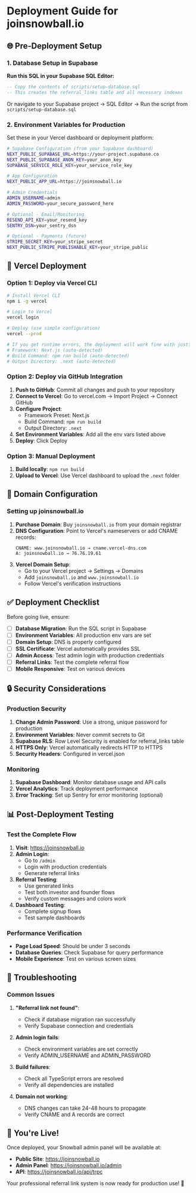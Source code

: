 # Deployment Guide for joinsnowball.io

## 🌐 Pre-Deployment Setup

### 1. Database Setup in Supabase

**Run this SQL in your Supabase SQL Editor:**

```sql
-- Copy the contents of scripts/setup-database.sql
-- This creates the referral_links table and all necessary indexes
```

Or navigate to your Supabase project → SQL Editor → Run the script from `scripts/setup-database.sql`

### 2. Environment Variables for Production

Set these in your Vercel dashboard or deployment platform:

```bash
# Supabase Configuration (from your Supabase dashboard)
NEXT_PUBLIC_SUPABASE_URL=https://your-project.supabase.co
NEXT_PUBLIC_SUPABASE_ANON_KEY=your_anon_key
SUPABASE_SERVICE_ROLE_KEY=your_service_role_key

# App Configuration
NEXT_PUBLIC_APP_URL=https://joinsnowball.io

# Admin Credentials
ADMIN_USERNAME=admin
ADMIN_PASSWORD=your_secure_password_here

# Optional - Email/Monitoring
RESEND_API_KEY=your_resend_key
SENTRY_DSN=your_sentry_dsn

# Optional - Payments (future)
STRIPE_SECRET_KEY=your_stripe_secret
NEXT_PUBLIC_STRIPE_PUBLISHABLE_KEY=your_stripe_public
```

## 🚀 Vercel Deployment

### Option 1: Deploy via Vercel CLI

```bash
# Install Vercel CLI
npm i -g vercel

# Login to Vercel
vercel login

# Deploy (use simple configuration)
vercel --prod

# If you get runtime errors, the deployment will work fine with just:
# Framework: Next.js (auto-detected)
# Build Command: npm run build (auto-detected)
# Output Directory: .next (auto-detected)
```

### Option 2: Deploy via GitHub Integration

1. **Push to GitHub**: Commit all changes and push to your repository
2. **Connect to Vercel**: Go to vercel.com → Import Project → Connect GitHub
3. **Configure Project**: 
   - Framework Preset: Next.js
   - Build Command: `npm run build`
   - Output Directory: `.next`
4. **Set Environment Variables**: Add all the env vars listed above
5. **Deploy**: Click Deploy

### Option 3: Manual Deployment

1. **Build locally**: `npm run build`
2. **Upload to Vercel**: Use Vercel dashboard to upload the `.next` folder

## 🔧 Domain Configuration

### Setting up joinsnowball.io

1. **Purchase Domain**: Buy `joinsnowball.io` from your domain registrar
2. **DNS Configuration**: Point to Vercel's nameservers or add CNAME records:
   ```
   CNAME: www.joinsnowball.io → cname.vercel-dns.com
   A: joinsnowball.io → 76.76.19.61
   ```
3. **Vercel Domain Setup**:
   - Go to your Vercel project → Settings → Domains
   - Add `joinsnowball.io` and `www.joinsnowball.io`
   - Follow Vercel's verification instructions

## ✅ Deployment Checklist

Before going live, ensure:

- [ ] **Database Migration**: Run the SQL script in Supabase
- [ ] **Environment Variables**: All production env vars are set
- [ ] **Domain Setup**: DNS is properly configured
- [ ] **SSL Certificate**: Vercel automatically provides SSL
- [ ] **Admin Access**: Test admin login with production credentials
- [ ] **Referral Links**: Test the complete referral flow
- [ ] **Mobile Responsive**: Test on various devices

## 🔒 Security Considerations

### Production Security

1. **Change Admin Password**: Use a strong, unique password for production
2. **Environment Variables**: Never commit secrets to Git
3. **Supabase RLS**: Row Level Security is enabled for referral_links table
4. **HTTPS Only**: Vercel automatically redirects HTTP to HTTPS
5. **Security Headers**: Configured in vercel.json

### Monitoring

1. **Supabase Dashboard**: Monitor database usage and API calls
2. **Vercel Analytics**: Track deployment performance
3. **Error Tracking**: Set up Sentry for error monitoring (optional)

## 📊 Post-Deployment Testing

### Test the Complete Flow

1. **Visit**: https://joinsnowball.io
2. **Admin Login**: 
   - Go to `/admin`
   - Login with production credentials
   - Generate referral links
3. **Referral Testing**:
   - Use generated links
   - Test both investor and founder flows
   - Verify custom messages and colors work
4. **Dashboard Testing**:
   - Complete signup flows
   - Test sample dashboards

### Performance Verification

- **Page Load Speed**: Should be under 3 seconds
- **Database Queries**: Check Supabase for query performance
- **Mobile Experience**: Test on various screen sizes

## 🐛 Troubleshooting

### Common Issues

1. **"Referral link not found"**: 
   - Check if database migration ran successfully
   - Verify Supabase connection and credentials

2. **Admin login fails**:
   - Check environment variables are set correctly
   - Verify ADMIN_USERNAME and ADMIN_PASSWORD

3. **Build failures**:
   - Check all TypeScript errors are resolved
   - Verify all dependencies are installed

4. **Domain not working**:
   - DNS changes can take 24-48 hours to propagate
   - Verify CNAME and A records are correct

## 🎉 You're Live!

Once deployed, your Snowball admin panel will be available at:

- **Public Site**: https://joinsnowball.io
- **Admin Panel**: https://joinsnowball.io/admin
- **API**: https://joinsnowball.io/api/trpc

Your professional referral link system is now ready for production use! 🚀
